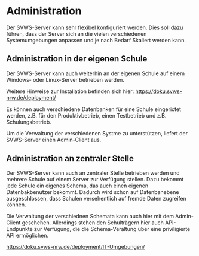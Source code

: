 # Administration

Der SVWS-Server kann sehr flexibel konfiguriert werden.
Dies soll dazu führen, dass der Server sich an die vielen verschiedenen Systemumgebungen anpassen und je nach Bedarf Skaliert werden kann.

## Administration in der eigenen Schule

Der SVWS-Server kann auch weiterhin an der eigenen Schule auf einem Windows- oder Linux-Server betrieben werden.

Weitere Hinweise zur Installation befinden sich hier: 
https://doku.svws-nrw.de/deployment/

Es können auch verschiedene Datenbanken für eine Schule eingerictet werden, z.B. für den Produktivbetrieb, einen Testbetrieb und z.B. Schulungsbetrieb.

Um die Verwaltung der verschiedenen Systme zu unterstützen, liefert der SVWS-Server einen Admin-Client aus.

## Administration an zentraler Stelle

Der SVWS-Server kann auch an zentraler Stelle betrieben werden und mehrere Schule auf einem Server zur Verfügung stellen. Dazu bekommt jede Schule ein eigenes Schema, das auch einen eigenen Datenbakbenutzer bekommt. Dadurch wird schon auf Datenbanebene ausgeschlossen, dass Schulen versehentlich auf fremde Daten zugreifen können.

Die Verwaltung der verschiednen Schemata kann auch hier mit dem Admin-Client geschehen.
Allerdings stehen den Schulträgern hier auch API-Endpunkte zur Verfügung, die die Schema-Veraltung über eine priviligierte API ermöglichen.

https://doku.svws-nrw.de/deployment/IT-Umgebungen/
